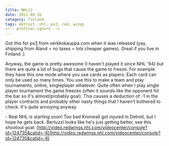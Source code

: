 ```yaml
---
title: NHL12
date: 2011-09-26
category: finland
tags: detroit, nhl, ps3, red, wings
<!-- prettier-ignore -->
---
```


Got this for ps3 from verkkokauppa.com when it was released (yay, shipping from Åland = no taxes = lots cheaper games). Great if you live in Finland :)

Anyway, the game is pretty awesome (I haven't played it since NHL '94) but there are quite a lot of bugs that cause the game to freeze. For example they have this one mode where you use cards as players. Each card can only be used so many times. You use this to make a team and play tournaments, online, singleplayer whatever. Quite often when I play single player tournament the game freezes (often it sounds like the opponent hit the bar so it's almost/probably goal). This causes a deduction of -1 in the player contracts and probably other nasty things that I haven't bothered to check. It's quite annoying anyway.

\- Real NHL is starting soon! Too bad Kronwall got injured in Detroit, but I hope he gets back. Bertuzzi looks like he's just getting better, see this shootout goal: [http://video.redwings.nhl.com/videocenter/console?id=124735&catid=-6](http://video.redwings.nhl.com/videocenter/console?id=124735&catid=-6)
